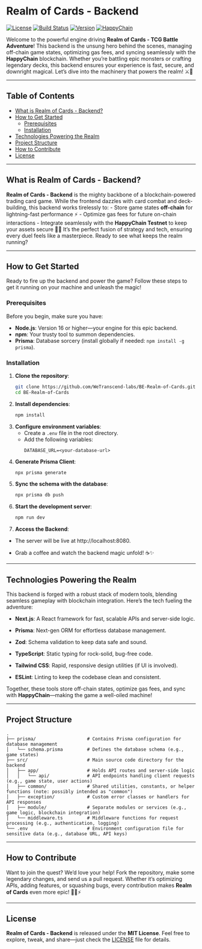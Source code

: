 # Realm of Cards - Backend
[![License](https://img.shields.io/badge/License-MIT-blue.svg)](https://opensource.org/licenses/MIT) [![Build Status](https://img.shields.io/badge/Build-Passing-brightgreen.svg)](https://github.com/WeTranscend-labs/FE-Realm-of-Cards/actions) [![Version](https://img.shields.io/badge/Version-1.0.0-orange.svg)](https://github.com/WeTranscend-labs/FE-Realm-of-Cards/releases) [![HappyChain](https://img.shields.io/badge/Blockchain-HappyChain-yellow.svg)](https://happy-testnet-sepolia.hub.caldera.xyz/)

  

Welcome to the powerful engine driving **Realm of Cards - TCG Battle Adventure**! This backend is the unsung hero behind the scenes, managing off-chain game states, optimizing gas fees, and syncing seamlessly with the **HappyChain** blockchain. Whether you’re battling epic monsters or crafting legendary decks, this backend ensures your experience is fast, secure, and downright magical. Let’s dive into the machinery that powers the realm! ⚔️🎴

----------

## Table of Contents

- [What is Realm of Cards - Backend?](#what-is-realm-of-cards---backend)
- [How to Get Started](#how-to-get-started)
  - [Prerequisites](#prerequisites)
  - [Installation](#installation)
- [Technologies Powering the Realm](#technologies-powering-the-realm)
- [Project Structure](#project-structure)
- [How to Contribute](#how-to-contribute)
- [License](#license)

  

----------

## What is Realm of Cards - Backend? 

**Realm of Cards - Backend** is the mighty backbone of a blockchain-powered trading card game. While the frontend dazzles with card combat and deck-building, this backend works tirelessly to: - Store game states **off-chain** for lightning-fast performance ⚡ - Optimize gas fees for future on-chain interactions - Integrate seamlessly with the **HappyChain Testnet** to keep your assets secure 🧙‍♂️ It’s the perfect fusion of strategy and tech, ensuring every duel feels like a masterpiece. Ready to see what keeps the realm running?

----------

## How to Get Started

Ready to fire up the backend and power the game? Follow these steps to get it running on your machine and unleash the magic! 

### Prerequisites
Before you begin, make sure you have:

- **Node.js**: Version 16 or higher—your engine for this epic backend.  
- **npm**: Your trusty tool to summon dependencies.  
- **Prisma**: Database sorcery (install globally if needed: `npm install -g prisma`).

### Installation

1. **Clone the repository**:
   ```bash
   git clone https://github.com/WeTranscend-labs/BE-Realm-of-Cards.git
   cd BE-Realm-of-Cards
   ```
2. **Install dependencies**:
   ```bash
   npm install
   ```
3. **Configure environment variables**:
   - Create a `.env` file in the root directory.
   - Add the following variables:
     ```env
     DATABASE_URL=<your-database-url>
     ```
4. **Generate Prisma Client**:
   ```bash
   npx prisma generate
   ```
5. **Sync the schema with the database**:
   ```bash
   npx prisma db push
   ```   
6.  **Start the development server**:  
	   ```bash
	   npm run dev
	```
7. **Access the Backend**:
-  The server will be live at http://localhost:8080.
  
-   Grab a coffee and watch the backend magic unfold! ☕✨

----------

## Technologies Powering the Realm

This backend is forged with a robust stack of modern tools, blending seamless gameplay with blockchain integration. Here’s the tech fueling the adventure:

-   **Next.js**: A React framework for fast, scalable APIs and server-side logic. 
  
-   **Prisma**: Next-gen ORM for effortless database management. 
  
-   **Zod**: Schema validation to keep data safe and sound. 
  
-   **TypeScript**: Static typing for rock-solid, bug-free code. 
  
-   **Tailwind CSS**: Rapid, responsive design utilities (if UI is involved). 
  
-   **ESLint**: Linting to keep the codebase clean and consistent. 
  

Together, these tools store off-chain states, optimize gas fees, and sync with **HappyChain**—making the game a well-oiled machine! 

----------

## Project Structure

```
.
├── prisma/                   # Contains Prisma configuration for database management
│   └── schema.prisma         # Defines the database schema (e.g., game states)
├── src/                      # Main source code directory for the backend
│   ├── app/                  # Holds API routes and server-side logic
│   │   └── api/              # API endpoints handling client requests (e.g., game state, user actions)
│   ├── common/               # Shared utilities, constants, or helper functions (note: possibly intended as "common")
│   ├── exception/            # Custom error classes or handlers for API responses
│   ├── module/               # Separate modules or services (e.g., game logic, blockchain integration)
│   └── middleware.ts         # Middleware functions for request processing (e.g., authentication, logging)
└── .env                      # Environment configuration file for sensitive data (e.g., database URL, API keys)
```
----------

## How to Contribute

Want to join the quest? We’d love your help! Fork the repository, make some legendary changes, and send us a pull request. Whether it’s optimizing APIs, adding features, or squashing bugs, every contribution makes **Realm of Cards** even more epic! 🧙‍♂️⚡

----------

## License 

**Realm of Cards - Backend** is released under the **MIT License**. Feel free to explore, tweak, and share—just check the [LICENSE](./LICENSE) file for details.
